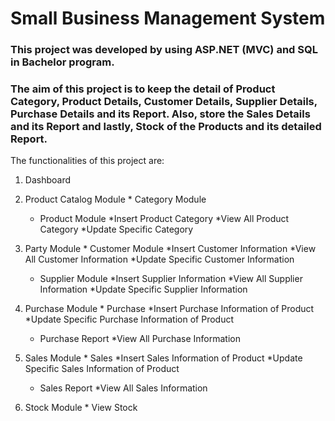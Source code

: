 # Small Business Management System
### This project was developed by using ASP.NET (MVC) and SQL in Bachelor program. 
### The aim of this project is to keep the detail of Product Category, Product Details, Customer Details, Supplier Details, Purchase Details and its Report. Also, store the Sales Details and its Report and lastly, Stock of the Products and its detailed Report.
The functionalities of this project are:
1. Dashboard
1. Product Catalog Module
		* Category Module
				
	* Product Module
			*Insert Product Category
		*View All Product Category
		*Update Specific Category
1. Party Module
		* Customer Module
				*Insert Customer Information
			*View All Customer Information
			*Update Specific Customer Information
	* Supplier Module
			*Insert Supplier Information
		*View All Supplier Information
		*Update Specific Supplier Information
1. Purchase Module
		* Purchase
				*Insert Purchase Information of Product
			*Update Specific Purchase Information of Product
	* Purchase Report
			*View All Purchase Information
1. Sales Module
		* Sales
				*Insert Sales Information of Product
			*Update Specific Sales Information of Product
	* Sales Report
			*View All Sales Information
1. Stock Module
		* View Stock
